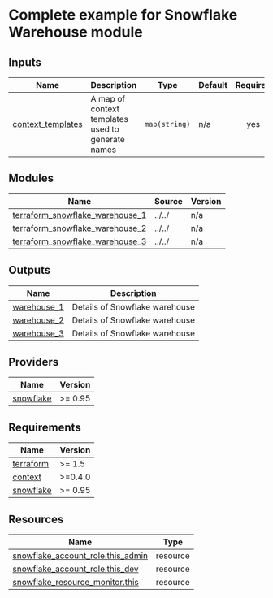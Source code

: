 <!-- BEGIN_TF_DOCS -->
# Complete example for Snowflake Warehouse module



## Inputs

| Name | Description | Type | Default | Required |
|------|-------------|------|---------|:--------:|
| <a name="input_context_templates"></a> [context\_templates](#input\_context\_templates) | A map of context templates used to generate names | `map(string)` | n/a | yes |

## Modules

| Name | Source | Version |
|------|--------|---------|
| <a name="module_terraform_snowflake_warehouse_1"></a> [terraform\_snowflake\_warehouse\_1](#module\_terraform\_snowflake\_warehouse\_1) | ../../ | n/a |
| <a name="module_terraform_snowflake_warehouse_2"></a> [terraform\_snowflake\_warehouse\_2](#module\_terraform\_snowflake\_warehouse\_2) | ../../ | n/a |
| <a name="module_terraform_snowflake_warehouse_3"></a> [terraform\_snowflake\_warehouse\_3](#module\_terraform\_snowflake\_warehouse\_3) | ../../ | n/a |

## Outputs

| Name | Description |
|------|-------------|
| <a name="output_warehouse_1"></a> [warehouse\_1](#output\_warehouse\_1) | Details of Snowflake warehouse |
| <a name="output_warehouse_2"></a> [warehouse\_2](#output\_warehouse\_2) | Details of Snowflake warehouse |
| <a name="output_warehouse_3"></a> [warehouse\_3](#output\_warehouse\_3) | Details of Snowflake warehouse |

## Providers

| Name | Version |
|------|---------|
| <a name="provider_snowflake"></a> [snowflake](#provider\_snowflake) | >= 0.95 |

## Requirements

| Name | Version |
|------|---------|
| <a name="requirement_terraform"></a> [terraform](#requirement\_terraform) | >= 1.5 |
| <a name="requirement_context"></a> [context](#requirement\_context) | >=0.4.0 |
| <a name="requirement_snowflake"></a> [snowflake](#requirement\_snowflake) | >= 0.95 |

## Resources

| Name | Type |
|------|------|
| [snowflake_account_role.this_admin](https://registry.terraform.io/providers/snowflakedb/snowflake/latest/docs/resources/account_role) | resource |
| [snowflake_account_role.this_dev](https://registry.terraform.io/providers/snowflakedb/snowflake/latest/docs/resources/account_role) | resource |
| [snowflake_resource_monitor.this](https://registry.terraform.io/providers/snowflakedb/snowflake/latest/docs/resources/resource_monitor) | resource |
<!-- END_TF_DOCS -->
